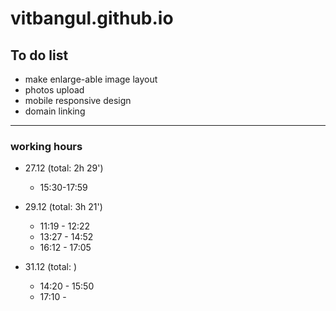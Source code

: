 # vitbangul.github.io

To do list
-----------

* make enlarge-able image layout
* photos upload
* mobile responsive design
* domain linking

---------------

### working hours
* 27.12 (total: 2h 29')
  - 15:30-17:59

* 29.12 (total: 3h 21')
  - 11:19 - 12:22
  - 13:27 - 14:52
  - 16:12 - 17:05

* 31.12 (total: )
  - 14:20 - 15:50
  - 17:10 - 
